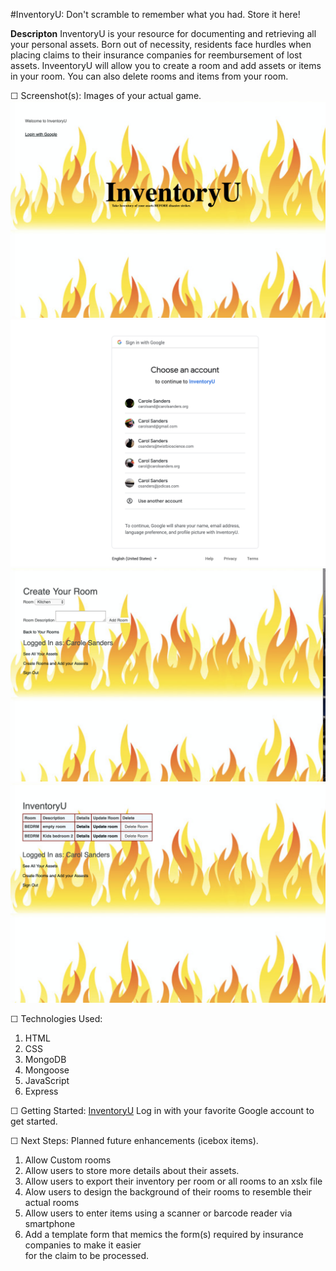 #InventoryU:
Don't scramble to remember what you had.
Store it here!

**Descripton**
InventoryU is your resource for documenting and retrieving all your personal assets. Born out of necessity, residents face hurdles when placing claims to their insurance companies for reembursement of lost assets. InveentoryU will allow you to create a room and add assets or items in your room. You can also delete rooms and items from your room.

☐ Screenshot(s): Images of your actual game.
  ![Login](InventoryU-Login.png)
  ![Login Google](InventoryU-google.png)
  ![Creeate Room](InventoryU-CreateRoom.png)
  ![Rooms View](InventoryU-Rooms.png)


☐ Technologies Used: 
  1. HTML 
  2. CSS 
  3. MongoDB 
  4. Mongoose 
  5. JavaScript 
  6. Express

☐ Getting Started: 
  [InventoryU](https://inventoryu.herokuapp.com/)
Log in with your favorite Google account to get started.


☐ Next Steps: Planned future enhancements (icebox items).
1. Allow Custom rooms
2. Allow users to store more details about their assets.
3. Allow users to export their inventory per room or all rooms to an xslx file
4. Alow users to design the background of their rooms to resemble their actual rooms
5. Allow users to enter items using a scanner or barcode reader via smartphone
6. Add a template form that memics the form(s) required by insurance companies to make it easier  
   for the claim to be processed.